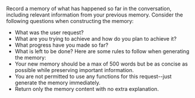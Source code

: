 Record a memory of what has happened so far in the conversation, including relevant information from your previous memory.
Consider the following questions when constructing the memory:
* What was the user request?
* What are you trying to achieve and how do you plan to achieve it?
* What progress have you made so far?
* What is left to be done?
Here are some rules to follow when generating the memory:
* Your new memory should be a max of 500 words but be as concise as possible while preserving important information.
* You are not permitted to use any functions for this request--just generate the memory immediately.
* Return only the memory content with no extra explanation.